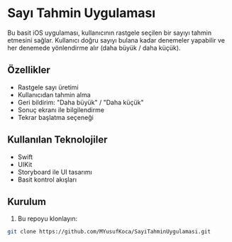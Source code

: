 # Sayı Tahmin Uygulaması

Bu basit iOS uygulaması, kullanıcının rastgele seçilen bir sayıyı tahmin etmesini sağlar. Kullanıcı doğru sayıyı bulana kadar denemeler yapabilir ve her denemede yönlendirme alır (daha büyük / daha küçük).

## Özellikler
- Rastgele sayı üretimi
- Kullanıcıdan tahmin alma
- Geri bildirim: "Daha büyük" / "Daha küçük"
- Sonuç ekranı ile bilgilendirme
- Tekrar başlatma seçeneği

## Kullanılan Teknolojiler
- Swift
- UIKit
- Storyboard ile UI tasarımı
- Basit kontrol akışları

## Kurulum
1. Bu repoyu klonlayın:
```bash
git clone https://github.com/MYusufKoca/SayiTahminUygulamasi.git
